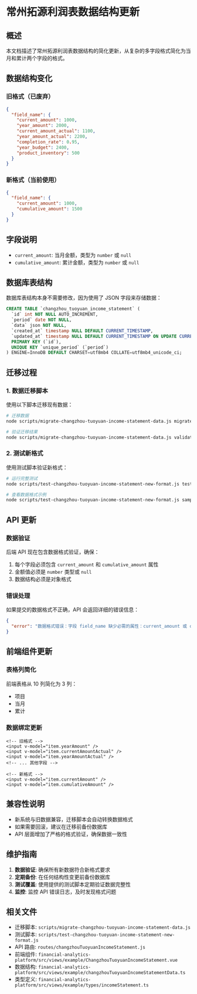 # 常州拓源利润表数据结构更新

## 概述

本文档描述了常州拓源利润表数据结构的简化更新，从复杂的多字段格式简化为当月和累计两个字段的格式。

## 数据结构变化

### 旧格式（已废弃）
```json
{
  "field_name": {
    "current_amount": 1000,
    "year_amount": 2000,
    "current_amount_actual": 1100,
    "year_amount_actual": 2200,
    "completion_rate": 0.95,
    "year_budget": 2400,
    "product_inventory": 500
  }
}
```

### 新格式（当前使用）
```json
{
  "field_name": {
    "current_amount": 1000,
    "cumulative_amount": 1500
  }
}
```

## 字段说明

- `current_amount`: 当月金额，类型为 `number` 或 `null`
- `cumulative_amount`: 累计金额，类型为 `number` 或 `null`

## 数据库表结构

数据库表结构本身不需要修改，因为使用了 JSON 字段来存储数据：

```sql
CREATE TABLE `changzhou_tuoyuan_income_statement` (
  `id` int NOT NULL AUTO_INCREMENT,
  `period` date NOT NULL,
  `data` json NOT NULL,
  `created_at` timestamp NULL DEFAULT CURRENT_TIMESTAMP,
  `updated_at` timestamp NULL DEFAULT CURRENT_TIMESTAMP ON UPDATE CURRENT_TIMESTAMP,
  PRIMARY KEY (`id`),
  UNIQUE KEY `unique_period` (`period`)
) ENGINE=InnoDB DEFAULT CHARSET=utf8mb4 COLLATE=utf8mb4_unicode_ci;
```

## 迁移过程

### 1. 数据迁移脚本

使用以下脚本迁移现有数据：

```bash
# 迁移数据
node scripts/migrate-changzhou-tuoyuan-income-statement-data.js migrate

# 验证迁移结果
node scripts/migrate-changzhou-tuoyuan-income-statement-data.js validate
```

### 2. 测试新格式

使用测试脚本验证新格式：

```bash
# 运行完整测试
node scripts/test-changzhou-tuoyuan-income-statement-new-format.js test

# 查看数据格式示例
node scripts/test-changzhou-tuoyuan-income-statement-new-format.js sample
```

## API 更新

### 数据验证

后端 API 现在包含数据格式验证，确保：

1. 每个字段必须包含 `current_amount` 和 `cumulative_amount` 属性
2. 金额值必须是 `number` 类型或 `null`
3. 数据结构必须是对象格式

### 错误处理

如果提交的数据格式不正确，API 会返回详细的错误信息：

```json
{
  "error": "数据格式错误：字段 field_name 缺少必需的属性：current_amount 或 cumulative_amount"
}
```

## 前端组件更新

### 表格列简化

前端表格从 10 列简化为 3 列：
- 项目
- 当月
- 累计

### 数据绑定更新

```vue
<!-- 旧格式 -->
<input v-model="item.yearAmount" />
<input v-model="item.currentAmountActual" />
<input v-model="item.yearAmountActual" />
<!-- ... 其他字段 -->

<!-- 新格式 -->
<input v-model="item.currentAmount" />
<input v-model="item.cumulativeAmount" />
```

## 兼容性说明

- 新系统与旧数据兼容，迁移脚本会自动转换数据格式
- 如果需要回滚，建议在迁移前备份数据库
- API 层面增加了严格的格式验证，确保数据一致性

## 维护指南

1. **数据验证**: 确保所有新数据符合新格式要求
2. **定期备份**: 在任何结构性变更前备份数据库
3. **测试覆盖**: 使用提供的测试脚本定期验证数据完整性
4. **监控**: 监控 API 错误日志，及时发现格式问题

## 相关文件

- 迁移脚本: `scripts/migrate-changzhou-tuoyuan-income-statement-data.js`
- 测试脚本: `scripts/test-changzhou-tuoyuan-income-statement-new-format.js`
- API 路由: `routes/changzhouTuoyuanIncomeStatement.js`
- 前端组件: `financial-analytics-platform/src/views/example/ChangzhouTuoyuanIncomeStatement.vue`
- 数据结构: `financial-analytics-platform/src/views/example/changzhouTuoyuanIncomeStatementData.ts`
- 类型定义: `financial-analytics-platform/src/views/example/types/incomeStatement.ts` 